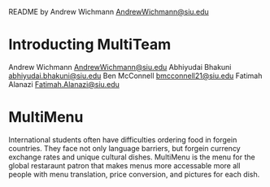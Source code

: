 README by Andrew Wichmann AndrewWichmann@siu.edu

# Introducting MultiTeam
Andrew Wichmann AndrewWichmann@siu.edu
Abhiyudai Bhakuni abhiyudai.bhakuni@siu.edu
Ben McConnell bmcconnell21@siu.edu
Fatimah Alanazi Fatimah.Alanazi@siu.edu
# MultiMenu
International students often have difficulties ordering food in forgein countries. They face not only language barriers, but forgein currency exchange rates and unique cultural dishes. MultiMenu is the menu for the global restaraunt patron that makes menus more accessable more all people with menu translation, price conversion, and pictures for each dish.

